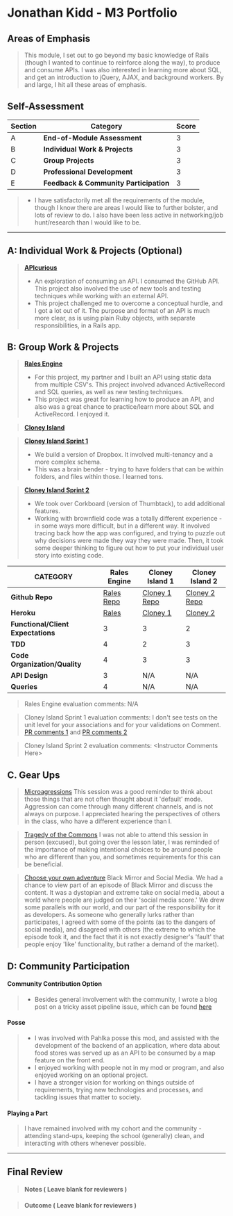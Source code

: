 # Jonathan Kidd - M3 Portfolio

## Areas of Emphasis

> This module, I set out to go beyond my basic knowledge of Rails (though I wanted to continue to reinforce along the way), to produce and consume APIs. I was also interested in learning more about SQL, and get an introduction to jQuery, AJAX, and background workers. By and large, I hit all these areas of emphasis.

## Self-Assessment

| Section | Category | Score |
| --- | ----- | --- |
| A | **End-of-Module Assessment** | 3 |
| B | **Individual Work & Projects** | 3 |
| C | **Group Projects** | 3 |
| D | **Professional Development** | 3 |
| E | **Feedback & Community Participation** | 3 |

>* I have satisfactorily met all the requirements of the module, though I know there are areas I would like to further bolster, and lots of review to do. I also have been less active in networking/job hunt/research than I would like to be.

-----------------------

## A: Individual Work & Projects (Optional)

> **[APIcurious](http://backend.turing.io/module3/projects/apicurious)**
>* An exploration of consuming an API. I consumed the GitHub API. This project also involved the use of new tools and testing techniques while working with an external API.
>* This project challenged me to overcome a conceptual hurdle, and I got a lot out of it. The purpose and format of an API is much more clear, as is using plain Ruby objects, with separate responsibilities, in a Rails app.


## B: Group Work & Projects

> **[Rales Engine](http://backend.turing.io/module3/projects/rails_engine)**
>* For this project, my partner and I built an API using static data from multiple CSV's. This project involved advanced ActiveRecord and SQL queries, as well as new testing techniques.
>* This project was great for learning how to produce an API, and also was a great chance to practice/learn more about SQL and ActiveRecord. I enjoyed it.

> **[Cloney Island](http://backend.turing.io/module3/projects/cloney_island/cloney_island)**

> **[Cloney Island Sprint 1](https://github.com/jk1dd/grab_bag)**
>* We build a version of Dropbox. It involved multi-tenancy and a more complex schema.
>* This was a brain bender - trying to have folders that can be within folders, and files within those. I learned tons.

> **[Cloney Island Sprint 2](https://github.com/josh-works/corkboard)**
>* We took over Corkboard (version of Thumbtack), to add additional features.
>* Working with brownfield code was a totally different experience - in some ways more difficult, but in a different way. It involved tracing back how the app was configured, and trying to puzzle out why decisions were made they way they were made. Then, it took some deeper thinking to figure out how to put your individual user story into existing code.

| CATEGORY | Rales Engine | Cloney Island 1 | Cloney Island 2 |
| --- | --- | --- | --- |
| **Github Repo** | [Rales Repo](https://github.com/jk1dd/rales-engine) | [Cloney 1 Repo](https://github.com/jk1dd/grab_bag) | [Cloney 2 Repo](https://github.com/josh-works/corkboard) |
| **Heroku** | [Rales](https://) | [Cloney 1](https://) | [Cloney 2](https://corkboarded.herokuapp.com/) |
| **Functional/Client Expectations** | 3 | 3 | 2 |
| **TDD** | 4 | 2 | 3 |
| **Code Organization/Quality** | 4 | 3 | 3 |
| **API Design** | 3 | N/A | N/A |
| **Queries** | 4 | N/A | N/A |

> Rales Engine evaluation comments:
N/A

> Cloney Island Sprint 1 evaluation comments:
I don't see tests on the unit level for your associations and for your validations on Comment. [PR comments 1](https://github.com/glassjoseph/grab_bag/pull/33#pullrequestreview-40546032) and [PR comments 2](https://github.com/glassjoseph/grab_bag/pull/38#pullrequestreview-40544726)

> Cloney Island Sprint 2 evaluation comments:
\<Instructor Comments Here>

## C. **Gear Ups**

> [Microagressions](https://github.com/turingschool/gear-up/blob/master/microaggressions_original.markdown)
This session was a good reminder to think about those things that are not often thought about it 'default' mode. Aggression can come through many different channels, and is not always on purpose. I appreciated hearing the perspectives of others in the class, who have a different experience than I.

> [Tragedy of the Commons](https://github.com/turingschool/gear-up/blob/master/tragedy_of_the_commons.markdown)
I was not able to attend this session in person (excused), but going over the lesson later, I was reminded of the importance of making intentional choices to be around people who are different than you, and sometimes requirements for this can be beneficial.

> [Choose your own adventure](https://github.com/turingschool/gear-up/)
Black Mirror and Social Media. We had a chance to view part of an episode of Black Mirror and discuss the content. It was a dystopian and extreme take on social media, about a world where people are judged on their 'social media score.' We drew some parallels with our world, and our part of the responsibility for it as developers. As someone who generally lurks rather than participates, I agreed with some of the points (as to the dangers of social media), and disagreed with others (the extreme to which the episode took it, and the fact that it is not exactly designer's 'fault' that people enjoy 'like' functionality, but rather a demand of the market).


## D: Community Participation

#### **Community Contribution Option**
>* Besides general involvement with the community, I wrote a blog post on a tricky asset pipeline issue, which can be found [here](https://medium.com/@jklafdjklveo/troubleshooting-the-un-troubleshootable-in-rails-5-0-1-3bd2c60d367e)

#### **Posse**
  >* I was involved with Pahlka posse this mod, and assisted with the development of the backend of an application, where data about food stores was served up as an API to be consumed by a map feature on the front end.
  >* I enjoyed working with people not in my mod or program, and also enjoyed working on an optional project.
  >* I have a stronger vision for working on things outside of requirements, trying new technologies and processes, and tackling issues that matter to society.

#### **Playing a Part**

> I have remained involved with my cohort and the community - attending stand-ups, keeping the school (generally) clean, and interacting with others whenever possible.

------------------

## Final Review

> #### Notes ( Leave blank for reviewers )

> #### Outcome ( Leave blank for reviewers )
